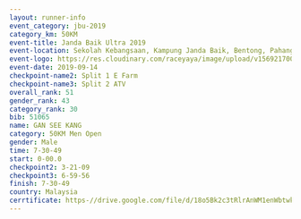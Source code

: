 ```yaml
---
layout: runner-info 
event_category: jbu-2019 
category_km: 50KM 
event-title: Janda Baik Ultra 2019  
event-location: Sekolah Kebangsaan, Kampung Janda Baik, Bentong, Pahang, Malaysia 
event-logo: https://res.cloudinary.com/raceyaya/image/upload/v1569217009/logo/janda-baik_vch1pc.jpg 
event-date: 2019-09-14 
checkpoint-name2: Split 1 E Farm 
checkpoint-name3: Split 2 ATV 
overall_rank: 51
gender_rank: 43
category_rank: 30
bib: 51065
name: GAN SEE KANG
category: 50KM Men Open
gender: Male
time: 7-30-49
start: 0-00.0
checkpoint2: 3-21-09
checkpoint3: 6-59-56
finish: 7-30-49
country: Malaysia
cerrtificate: https-//drive.google.com/file/d/18o5Bk2c3tRlrAnWM1enWbtwk5jNY7Aft/view?usp=sharing
---
```

